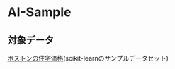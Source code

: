 # AI-Sample

## 対象データ

[ボストンの住宅価格](https://scikit-learn.org/stable/modules/generated/sklearn.datasets.load_boston.html)(scikit-learnのサンプルデータセット)
